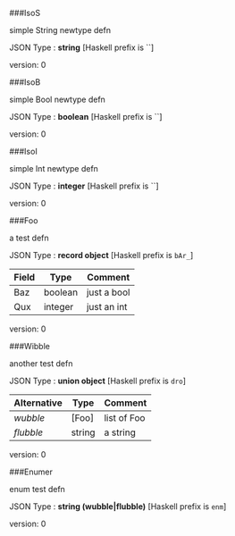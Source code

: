 ###IsoS

simple String newtype defn

JSON Type : **string** [Haskell prefix is ``]

version: 0


###IsoB

simple Bool   newtype defn

JSON Type : **boolean** [Haskell prefix is ``]

version: 0


###IsoI

simple Int    newtype defn

JSON Type : **integer** [Haskell prefix is ``]

version: 0


###Foo

a test defn

JSON Type : **record object** [Haskell prefix is `bAr_`]

Field | Type    | Comment
----- | ------- | -------
Baz   | boolean | just a bool
Qux   | integer | just an int
version: 0


###Wibble

another test defn

JSON Type : **union object** [Haskell prefix is `dro`]

Alternative | Type   | Comment
----------- | ------ | -------
_wubble_    | [Foo]  | list of Foo
_flubble_   | string | a string
version: 0


###Enumer

enum test defn

JSON Type : **string (wubble|flubble)** [Haskell prefix is `enm`]

version: 0


